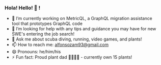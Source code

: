 ### Hola! Hello! 👋 !


- 🔭 I’m currently working on MetricQL, a GraphQL migration assistance tool that prototypes GraphQL code
- 🤔 I’m looking for help with any tips and guidance you may have for new SWE's entering the job search!
- 💬 Ask me about scuba diving, running, video games, and  plants!
- 📫 How to reach me: alfonsozam93@gmail.com
- 😄 Pronouns: he/him/his
- ⚡ Fun fact: Proud plant dad 👨🏻‍🍼🌱 - currently own 15 plants!
